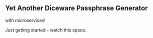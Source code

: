 ## Yet Another Diceware Passphrase Generator

with microservices!

Just getting started - watch this space.
